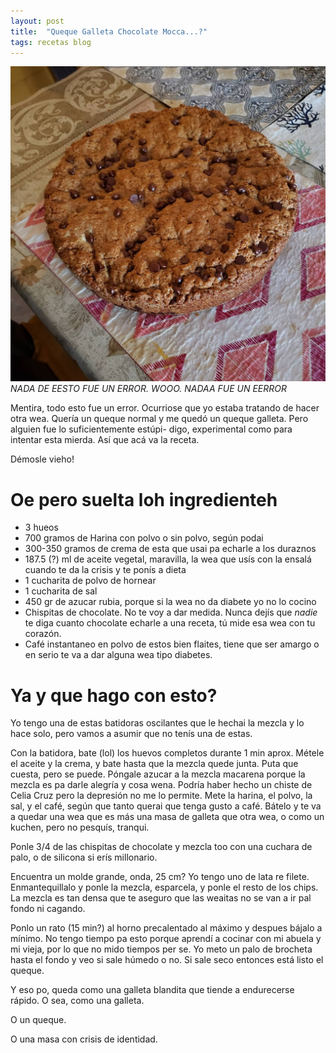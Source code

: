 ```yaml
---
layout: post
title:  "Queque Galleta Chocolate Mocca...?"
tags: recetas blog
---
```


![alt text](https://raw.githubusercontent.com/M4v3r1cX/m4v3r1cx.github.io/master/images/IMG_20190310_181656_202.jpg)
_NADA DE EESTO FUE UN ERROR. WOOO. NADAA FUE UN EERROR_

Mentira, todo esto fue un error. Ocurriose que yo estaba tratando de hacer otra wea. Quería un queque normal y me quedó un queque galleta. Pero alguien fue lo suficientemente estúpi- digo, experimental como para intentar esta mierda.
Así que acá va la receta.

Démosle vieho!

# Oe pero suelta loh ingredienteh
- 3 hueos
- 700 gramos de Harina con polvo o sin polvo, según podai
- 300-350 gramos de crema de esta que usai pa echarle a los duraznos
- 187.5 (?) ml de aceite vegetal, maravilla, la wea que usís con la ensalá cuando te da la crisis y te ponís a dieta
- 1 cucharita de polvo de hornear
- 1 cucharita de sal
- 450 gr de azucar rubia, porque si la wea no da diabete yo no lo cocino
- Chispitas de chocolate. No te voy a dar medida. Nunca dejís que _nadie_ te diga cuanto chocolate echarle a una receta, tú mide esa wea con tu corazón.
- Café instantaneo en polvo de estos bien flaites, tiene que ser amargo o en serio te va a dar alguna wea tipo diabetes.

# Ya y que hago con esto?
Yo tengo una de estas batidoras oscilantes que le hechai la mezcla y lo hace solo, pero vamos a asumir que no tenís una de estas.

Con la batidora, bate (lol) los huevos completos durante 1 min aprox. Métele el aceite y la crema, y bate hasta que la mezcla quede junta. Puta que cuesta, pero se puede.
Póngale azucar a la mezcla macarena porque la mezcla es pa darle alegría y cosa wena. Podría haber hecho un chiste de Celia Cruz pero la depresión no me lo permite.
Mete la harina, el polvo, la sal, y el café, según que tanto querai que tenga gusto a café. Bátelo y te va a quedar una wea que es más una masa de galleta que otra wea, o como un kuchen, pero no pesquís, tranqui.

Ponle 3/4 de las chispitas de chocolate y mezcla too con una cuchara de palo, o de silicona si erís millonario.

Encuentra un molde grande, onda, 25 cm? Yo tengo uno de lata re filete. Enmantequillalo y ponle la mezcla, esparcela, y ponle el resto de los chips. La mezcla es tan densa que te aseguro que las weaitas no se van a ir pal fondo ni cagando.

Ponlo un rato (15 min?) al horno precalentado al máximo y despues bájalo a mínimo. No tengo tiempo pa esto porque aprendí a cocinar con mi abuela y mi vieja, por lo que no mido tiempos per se. Yo meto un palo de brocheta hasta el fondo y veo si sale húmedo o no. Si sale seco entonces está listo el queque.

Y eso po, queda como una galleta blandita que tiende a endurecerse rápido. O sea, como una galleta.

O un queque.

O una masa con crisis de identidad.
